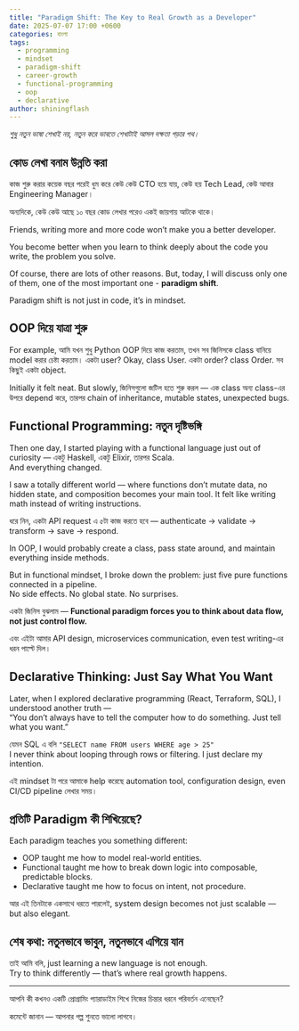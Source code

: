 ```yaml
---
title: "Paradigm Shift: The Key to Real Growth as a Developer"
date: 2025-07-07 17:00 +0600
categories: বাংলা
tags:
  - programming
  - mindset
  - paradigm-shift
  - career-growth
  - functional-programming
  - oop
  - declarative
author: shiningflash
---
```


_শুধু নতুন ভাষা শেখাই নয়, নতুন করে ভাবতে শেখাটাই আসল দক্ষতা গড়ার পথ।_

## কোড লেখা বনাম উন্নতি করা

কাজ শুরু করার কয়েক বছর পরেই ধুম করে কেউ কেউ CTO হয়ে যায়, কেউ হয় Tech Lead, কেউ আবার Engineering Manager।

অন্যদিকে, কেউ কেউ আছে ১০ বছর কোড লেখার পরেও একই জায়গায় আটকে থাকে।

Friends, writing more and more code won’t make you a better developer.

You become better when you learn to think deeply about the code you write, the problem you solve.

Of course, there are lots of other reasons. But, today, I will discuss only one of them, one of the most important one - **paradigm shift**.

Paradigm shift is not just in code, it’s in mindset.

## OOP দিয়ে যাত্রা শুরু

For example, আমি যখন শুধু Python OOP দিয়ে কাজ করতাম, তখন সব জিনিসকে class বানিয়ে model করার চেষ্টা করতাম। একটা user? Okay, class User. একটা order? class Order. সব কিছুই একটা object.

Initially it felt neat. But slowly, জিনিসগুলো জটিল হতে শুরু করল — এক class অন্য class-এর উপরে depend করে, তারপর chain of inheritance, mutable states, unexpected bugs.

## Functional Programming: নতুন দৃষ্টিভঙ্গি

Then one day, I started playing with a functional language just out of curiosity — একটু Haskell, একটু Elixir, তারপর Scala.  
And everything changed.

I saw a totally different world — where functions don’t mutate data, no hidden state, and composition becomes your main tool. It felt like writing math instead of writing instructions.

ধরে নিন, একটা API request এ ৫টা কাজ করতে হবে — authenticate → validate → transform → save → respond.

In OOP, I would probably create a class, pass state around, and maintain everything inside methods.

But in functional mindset, I broke down the problem: just five pure functions connected in a pipeline.  
No side effects. No global state. No surprises.

একটা জিনিস বুঝলাম — **Functional paradigm forces you to think about data flow, not just control flow.**

এবং এইটা আমার API design, microservices communication, even test writing-এর ধরন পাল্টে দিল।

## Declarative Thinking: Just Say What You Want

Later, when I explored declarative programming (React, Terraform, SQL), I understood another truth —  
“You don’t always have to tell the computer how to do something. Just tell what you want.”

যেমন SQL এ বলি `"SELECT name FROM users WHERE age > 25"`  
I never think about looping through rows or filtering. I just declare my intention.

এই mindset টা পরে আমাকে help করেছে automation tool, configuration design, even CI/CD pipeline লেখার সময়।

## প্রতিটি Paradigm কী শিখিয়েছে?

Each paradigm teaches you something different:

- OOP taught me how to model real-world entities.
- Functional taught me how to break down logic into composable, predictable blocks.
- Declarative taught me how to focus on intent, not procedure.

আর এই তিনটাকে একসাথে ধরতে পারলেই, system design becomes not just scalable — but also elegant.

## শেষ কথা: নতুনভাবে ভাবুন, নতুনভাবে এগিয়ে যান

তাই আমি বলি, just learning a new language is not enough.  
Try to think differently — that’s where real growth happens.

---

আপনি কী কখনও একটি প্রোগ্রামিং প্যারাডাইম শিখে নিজের চিন্তার ধরনে পরিবর্তন এনেছেন?

কমেন্টে জানান — আপনার গল্প শুনতে ভালো লাগবে।
